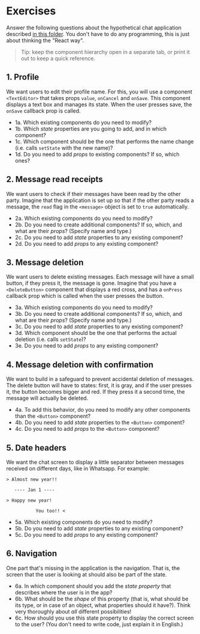 # Exercises

Answer the following questions about the hypothetical chat application described [in this folder](.). You don't have to do any programming, this is just about thinking the "React way".

> Tip: keep the component hierarchy open in a separate tab, or print it out to keep a quick reference.

## 1. Profile

We want users to edit their profile name. For this, you will use a component `<TextEditor>` that takes props `value`, `onCancel` and `onSave`. This component displays a text box and manages its state. When the user presses save, the `onSave` callback prop is called.

- 1a. Which existing components do you need to modify?
- 1b. Which *state* properties are you going to add, and in which component?
- 1c. Which component should be the one that performs the name change (i.e. calls `setState` with the new name)?
- 1d. Do you need to add *props* to existing components? If so, which ones?

## 2. Message read receipts

We want users to check if their messages have been read by the other party. Imagine that the application is set up so that if the other party reads a message, the `read` flag in the `<message>` object is set to `true` automatically.

- 2a. Which existing components do you need to modify?
- 2b. Do you need to create additional components? If so, which, and what are their *props*? (Specify name and type.)
- 2c. Do you need to add *state* properties to any existing component?
- 2d. Do you need to add *props* to any existing component?

## 3. Message deletion

We want users to delete existing messages. Each message will have a small button, if they press it, the message is gone. Imagine that you have a `<DeleteButton>` component that displays a red cross, and has a `onPress` callback prop which is called when the user presses the button.

- 3a. Which existing components do you need to modify?
- 3b. Do you need to create additional components? If so, which, and what are their *props*? (Specify name and type.)
- 3c. Do you need to add *state* properties to any existing component?
- 3d. Which component should be the one that performs the actual deletion (i.e. calls `setState`)?
- 3e. Do you need to add *props* to any existing component?

## 4. Message deletion with confirmation

We want to build in a safeguard to prevent accidental deletion of messages. The delete button will have to states: first, it is gray, and if the user presses it, the button becomes bigger and red. If they press it a second time, the message will actually be deleted.

- 4a. To add this behavior, do you need to modify any other components than the `<Button>` component?
- 4b. Do you need to add *state* properties to the `<Button>` component?
- 4c. Do you need to add *props* to the `<Button>` component?

## 5. Date headers

We want the chat screen to display a little separator between messages received on different days, like in Whatsapp. For example:

```
> Almost new year!!

   ---- Jan 1 ----
   
> Happy new year!

           You too!! <
```

- 5a. Which existing components do you need to modify?
- 5b. Do you need to add *state* properties to any existing component?
- 5c. Do you need to add *props* to any existing component?

## 6. Navigation

One part that's missing in the application is the navigation. That is, the screen that the user is looking at should also be part of the state.

- 6a. In which component should you add the *state property* that describes where the user is in the app?
- 6b. What should be the *shape* of this property (that is, what should be its type, or in case of an object, what properties should it have?). Think very thoroughly about *all* different possibilities!
- 6c. How should you use this state property to display the correct screen to the user? (You don't need to write code, just explain it in English.)
